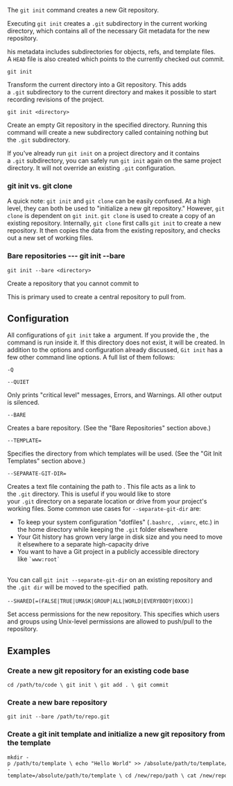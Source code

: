 The `git init` command creates a new Git repository.

Executing `git init` creates a `.git` subdirectory in the current working directory, which contains all of the necessary Git metadata for the new repository.

his metadata includes subdirectories for objects, refs, and template files. A `HEAD` file is also created which points to the currently checked out commit.

```
git init
```

Transform the current directory into a Git repository. This adds a `.git` subdirectory to the current directory and makes it possible to start recording revisions of the project.

```
git init <directory>
```

Create an empty Git repository in the specified directory. Running this command will create a new subdirectory called containing nothing but the `.git` subdirectory.

If you've already run `git init` on a project directory and it contains a `.git` subdirectory, you can safely run `git init` again on the same project directory. It will not override an existing `.git` configuration.


### git init vs. git clone

A quick note: `git init` and `git clone` can be easily confused. At a high level, they can both be used to "initialize a new git repository." However, `git clone` is dependent on `git init`. `git clone` is used to create a copy of an existing repository. Internally, `git clone` first calls `git init` to create a new repository. It then copies the data from the existing repository, and checks out a new set of working files.


### Bare repositories --- git init --bare

```
git init --bare <directory>
```

Create a repository that you cannot commit to

This is primary used to create a central repository to pull from.

## Configuration

All configurations of `git init` take a  argument. If you provide the , the command is run inside it. If this directory does not exist, it will be created. In addition to the options and configuration already discussed, `Git init` has a few other command line options. A full list of them follows:

`-Q`

`--QUIET`

Only prints "critical level" messages, Errors, and Warnings. All other output is silenced.

`--BARE`

Creates a bare repository. (See the "Bare Repositories" section above.)

`--TEMPLATE=`

Specifies the directory from which templates will be used. (See the "Git Init Templates" section above.)

`--SEPARATE-GIT-DIR=`

Creates a text file containing the path to . This file acts as a link to the `.git` directory. This is useful if you would like to store your `.git` directory on a separate location or drive from your project's working files. Some common use cases for `--separate-git-dir` are:

-   To keep your system configuration "dotfiles" (`.bashrc, .vimrc`, etc.) in the home directory while keeping the `.git` folder elsewhere
-   Your Git history has grown very large in disk size and you need to move it elsewhere to a separate high-capacity drive
-   You want to have a Git project in a publicly accessible directory like `` `www:root` ``  
     

You can call `git init --separate-git-dir` on an existing repository and the `.git dir` will be moved to the specified  path.

`--SHARED[=(FALSE|TRUE|UMASK|GROUP|ALL|WORLD|EVERYBODY|0XXX)]` 

Set access permissions for the new repository. This specifies which users and groups using Unix-level permissions are allowed to push/pull to the repository.

## Examples

### Create a new git repository for an existing code base

```
cd /path/to/code \ git init \ git add . \ git commit
```

### Create a new bare repository

```
git init --bare /path/to/repo.git
```

### Create a git init template and initialize a new git repository from the template

```
mkdir -p /path/to/template \ echo "Hello World" >> /absolute/path/to/template/README \git init /new/repo/path --template=/absolute/path/to/template \ cd /new/repo/path \ cat /new/repo/path/README
```